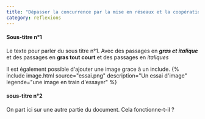 ```yaml
---
title: "Dépasser la concurrence par la mise en réseaux et la coopération des territoires"
category: reflexions
---
```

#### Sous-titre n°1
Le texte pour parler du sous titre n°1. Avec des passages en ***gras et italique*** et des passages en **gras tout court** et des passages en *italiques*

Il est également possible d'ajouter une image grace à un include.
{% include image.html source="essai.png" description="Un essai d'image" legende="une image en train d'essayer" %}

#### sous-titre n°2
On part ici sur une autre partie du document. Cela fonctionne-t-il ?